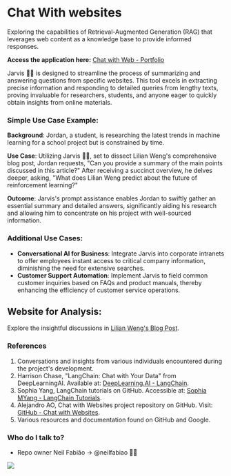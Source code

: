 # Chat With websites

Exploring the capabilities of Retrieval-Augmented Generation (RAG) that leverages web content as a knowledge base to provide informed responses. 

**Access the application here:** [Chat with Web - Portfolio](https://chatwithweb-portfolio.streamlit.app)

Jarvis 🤖🔗 is designed to streamline the process of summarizing and answering questions from specific websites. This tool excels in extracting precise information and responding to detailed queries from lengthy texts, proving invaluable for researchers, students, and anyone eager to quickly obtain insights from online materials.

### Simple Use Case Example:
**Background**: Jordan, a student, is researching the latest trends in machine learning for a school project but is constrained by time.

**Use Case**: Utilizing Jarvis 🤖🔗, set to dissect Lilian Weng's comprehensive blog post, Jordan requests, "Can you provide a summary of the main points discussed in this article?" After receiving a succinct overview, he delves deeper, asking, "What does Lilian Weng predict about the future of reinforcement learning?"

**Outcome**: Jarvis's prompt assistance enables Jordan to swiftly gather an essential summary and detailed answers, significantly aiding his research and allowing him to concentrate on his project with well-sourced information.

### Additional Use Cases:
- **Conversational AI for Business**: Integrate Jarvis into corporate intranets to offer employees instant access to critical company information, diminishing the need for extensive searches.
- **Customer Support Automation**: Implement Jarvis to field common customer inquiries based on FAQs and product manuals, thereby enhancing the efficiency of customer service operations.

## Website for Analysis:
Explore the insightful discussions in [Lilian Weng's Blog Post](https://lilianweng.github.io/posts/2023-06-23-agent/).


### References ###

1. Conversations and insights from various individuals encountered during the project's development.
2. Harrison Chase, "LangChain: Chat with Your Data" from DeepLearningAI. Available at: [DeepLearning.AI - LangChain](https://www.deeplearning.ai/short-courses/langchain-chat-with-your-data/).
3. Sophia Yang, LangChain tutorials on GitHub. Accessible at: [Sophia MYang - LangChain Tutorials](https://github.com/sophiamyang/tutorials-LangChain).
4. Alejandro AO, Chat with Websites project repository on GitHub. Visit: [GitHub - Chat with Websites](https://github.com/alejandro-ao/chat-with-websites/tree/master).
5. Various resources and documentation found on GitHub and Google.

### Who do I talk to? ###

* Repo owner Neil Fabião -> @neilfabiao ✌🏾

![](https://komarev.com/ghpvc/?username=neilyJarvis20&color=blue)

   




